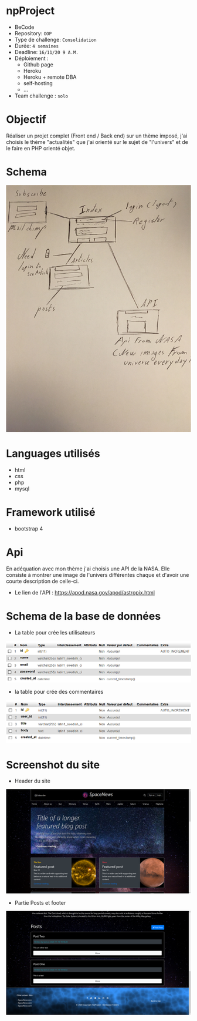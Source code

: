 # npProject

- BeCode
- Repository: `OOP`
- Type de challenge:  `Consolidation`
- Durée: `4 semaines`
- Deadline: `16/11/20 9 A.M.`
- Déploiement :
	- Github page
	- Heroku
	- Heroku + remote DBA
	- self-hosting
	- ...
- Team challenge :  `solo`

# Objectif

Réaliser un projet complet (Front end / Back end) sur un thème imposé, j'ai choisis le thème "actualités" que j'ai orienté sur le sujet de "l'univers" et de le faire en PHP orienté objet.

# Schema

![Schema](readme-img/schema.JPG)

# Languages utilisés

- html
- css
- php
- mysql

# Framework utilisé

- bootstrap 4

# Api

En adéquation avec mon thème j'ai choisis une API de la NASA. Elle consiste à montrer une image de l'univers différentes chaque et d'avoir une courte description de celle-ci.

- Le lien de l'API : https://apod.nasa.gov/apod/astropix.html


# Schema de la base de données

- La table pour crée les utilisateurs

![Users](readme-img/users.png)

- la table pour crée des commentaires

![Posts](readme-img/posts.png)


# Screenshot du site

- Header du site

![Header](readme-img/screen1.png)

- Partie Posts et footer

![Footer](readme-img/screen2.png)




